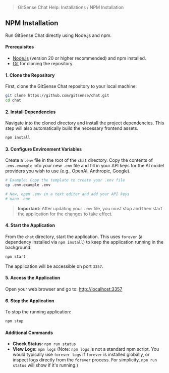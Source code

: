 <!--
Component: NPM Installation Guide
Block-UUID: 01a2b3c4-d5e6-7f8a-9b0c-1d2e3f4a5b6c
Parent-UUID: 8622a892-6d84-4de2-8cc3-b16874148937
Version: 1.0.1
Description: Guide for installing GitSense Chat via NPM.
Language: Markdown
Created-at: 2025-08-17T04:47:44.161Z
Authors: Gemini 2.5 Flash Thinking (v1.0.0), Gemini 2.5 Flash Thinking (v1.0.1)
-->


> GitSense Chat Help: Installations / NPM Installation

## NPM Installation

Run GitSense Chat directly using Node.js and npm.

#### Prerequisites

*   [Node.js](https://nodejs.org/) (version 20 or higher recommended) and npm installed.
*   [Git](https://git-scm.com/downloads) for cloning the repository.

#### 1. Clone the Repository

First, clone the GitSense Chat repository to your local machine:

```bash
git clone https://github.com/gitsense/chat.git
cd chat
```

#### 2. Install Dependencies

Navigate into the cloned directory and install the project dependencies. This step will also automatically build the necessary frontend assets.

```bash
npm install
```

#### 3. Configure Environment Variables

Create a `.env` file in the root of the `chat` directory. Copy the contents of `.env.example` into your new `.env` file and fill in your API keys for the AI model providers you wish to use (e.g., OpenAI, Anthropic, Google).

```bash
# Example: Copy the template to create your .env file
cp .env.example .env

# Now, open .env in a text editor and add your API keys
# nano .env
```
> **Important:** After updating your `.env` file, you must stop and then start the application for the changes to take effect.

#### 4. Start the Application

From the `chat` directory, start the application. This uses `forever` (a dependency installed via `npm install`) to keep the application running in the background.

```bash
npm start
```

The application will be accessible on port `3357`.

#### 5. Access the Application

Open your web browser and go to: [http://localhost:3357](http://localhost:3357)

#### 6. Stop the Application

To stop the running application:

```bash
npm stop
```

#### Additional Commands

*   **Check Status:** `npm run status`
*   **View Logs:** `npm logs` (Note: `npm logs` is not a standard npm script. You would typically use `forever logs` if `forever` is installed globally, or inspect logs directly from the `forever` process. For simplicity, `npm run status` will show if it's running.)
